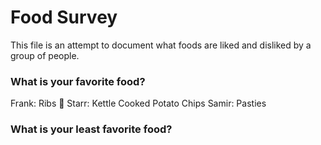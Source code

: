 # Food Survey

This file is an attempt to document what foods are liked and disliked by a group of people.

### What is your favorite food?
Frank: Ribs :meat_on_bone:
Starr: Kettle Cooked Potato Chips
Samir: Pasties

### What is your least favorite food?

